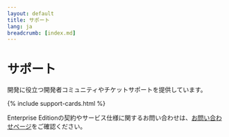 ```yaml
---
layout: default
title: サポート
lang: ja
breadcrumb: [index.md]
---
```


<h1>サポート</h1>

開発に役立つ開発者コミュニティやチケットサポートを提供しています。  

{% include support-cards.html %}

<p class="text-muted">Enterprise Editionの契約やサービス仕様に関するお問い合わせは、<a href="./contactus.html">お問い合わせページ</a>をご確認ください。</p>
